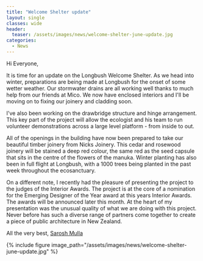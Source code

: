 ```yaml
---
title: "Welcome Shelter update"
layout: single
classes: wide
header:
  teaser: /assets/images/news/welcome-shelter-june-update.jpg
categories:
  - News
---
```


Hi Everyone,

It is time for an update on the Longbush Welcome Shelter. As we head into winter, preparations are being made at Longbush for the onset of some wetter weather. Our stormwater drains are all working well thanks to much help from our friends at Mico. We now have enclosed interiors and I'll be moving on to fixing our joinery and cladding soon.

I've also been working on the drawbridge structure and hinge arrangement. This key part of the project will allow the ecologist and his team to run volunteer demonstrations across a large level platform - from inside to out. 

All of the openings in the building have now been prepared to take our beautiful timber joinery from Nicks Joinery. This cedar and rosewood joinery will be stained a deep red colour, the same red as the seed capsule that sits in the centre of the flowers of the manuka. Winter planting has also been in full flight at Longbush, with a 1000 trees being planted in the past week throughout the ecosanctuary. 

On a different note, I recently had the pleasure of presenting the project to the judges of the Interior Awards. The project is at the core of a nomination for the Emerging Designer of the Year award at this years Interior Awards. The awards will be announced later this month. At the heart of my presentation was the unusual quality of what we are doing with this project. Never before has such a diverse range of partners come together to create a piece of public architecture in New Zealand.

All the very best, 
[Sarosh Mulla](http://www.saroshmulla.com/)

{% include figure image_path="/assets/images/news/welcome-shelter-june-update.jpg" %}

